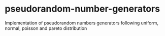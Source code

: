 # pseudorandom-number-generators
Implementation of pseudorandom numbers generators following uniform, normal, poisson and pareto distribution
